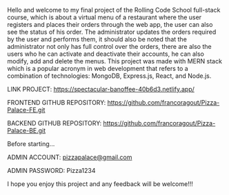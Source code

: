 Hello and welcome to my final project of the Rolling Code School full-stack course, which is about a virtual menu of a restaurant where the user registers and places their orders through the web app, the user can also see the status of his order. The administrator updates the orders required by the user and performs them, it should also be noted that the administrator not only has full control over the orders, there are also the users who he can activate and deactivate their accounts, he can also modify, add and delete the menus. This project was made with MERN stack which is a popular acronym in web development that refers to a combination of technologies: MongoDB, Express.js, React, and Node.js.

LINK PROJECT: https://spectacular-banoffee-40b6d3.netlify.app/

FRONTEND GITHUB REPOSITORY: https://github.com/francoragout/Pizza-Palace-FE.git

BACKEND GITHUB REPOSITORY: https://github.com/francoragout/Pizza-Palace-BE.git

Before starting...

ADMIN ACCOUNT: pizzapalace@gmail.com

ADMIN PASSWORD: Pizza1234

I hope you enjoy this project and any feedback will be welcome!!!







